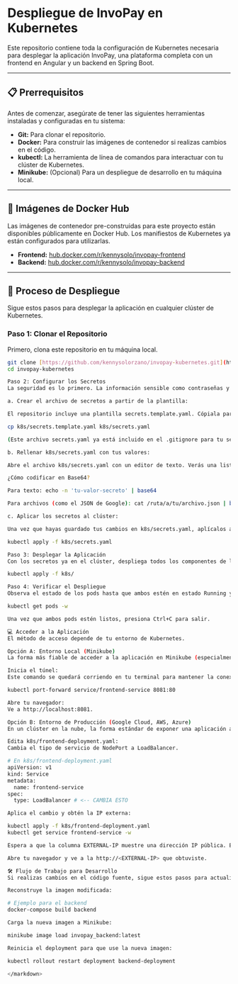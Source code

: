 # Despliegue de InvoPay en Kubernetes

Este repositorio contiene toda la configuración de Kubernetes necesaria para desplegar la aplicación InvoPay, una plataforma completa con un frontend en Angular y un backend en Spring Boot.

---

## 📋 Prerrequisitos

Antes de comenzar, asegúrate de tener las siguientes herramientas instaladas y configuradas en tu sistema:

* **Git:** Para clonar el repositorio.
* **Docker:** Para construir las imágenes de contenedor si realizas cambios en el código.
* **kubectl:** La herramienta de línea de comandos para interactuar con tu clúster de Kubernetes.
* **Minikube:** (Opcional) Para un despliegue de desarrollo en tu máquina local.

---

## 🐳 Imágenes de Docker Hub

Las imágenes de contenedor pre-construidas para este proyecto están disponibles públicamente en Docker Hub. Los manifiestos de Kubernetes ya están configurados para utilizarlas.

* **Frontend:** [hub.docker.com/r/kennysolo/invopay-frontend](https://hub.docker.com/r/kennysolo/invopay-frontend)
* **Backend:** [hub.docker.com/r/kennysolo/invopay-backend](https://hub.docker.com/r/kennysolo/invopay-backend)

---

## 🚀 Proceso de Despliegue

Sigue estos pasos para desplegar la aplicación en cualquier clúster de Kubernetes.

### Paso 1: Clonar el Repositorio

Primero, clona este repositorio en tu máquina local.

```bash
git clone [https://github.com/kennysolorzano/invopay-kubernetes.git](https://github.com/kennysolorzano/invopay-kubernetes.git)
cd invopay-kubernetes

Paso 2: Configurar los Secretos
La seguridad es lo primero. La información sensible como contraseñas y llaves de API se gestiona a través de un archivo de secretos que nunca se sube a Git.

a. Crear el archivo de secretos a partir de la plantilla:

El repositorio incluye una plantilla secrets.template.yaml. Cópiala para crear tu propio archivo de secretos.

cp k8s/secrets.template.yaml k8s/secrets.yaml

(Este archivo secrets.yaml ya está incluido en el .gitignore para tu seguridad).

b. Rellenar k8s/secrets.yaml con tus valores:

Abre el archivo k8s/secrets.yaml con un editor de texto. Verás una lista de claves que debes rellenar con tus valores de producción, codificados en Base64.

¿Cómo codificar en Base64?

Para texto: echo -n 'tu-valor-secreto' | base64

Para archivos (como el JSON de Google): cat /ruta/a/tu/archivo.json | base64

c. Aplicar los secretos al clúster:

Una vez que hayas guardado tus cambios en k8s/secrets.yaml, aplícalos a tu clúster de Kubernetes.

kubectl apply -f k8s/secrets.yaml

Paso 3: Desplegar la Aplicación
Con los secretos ya en el clúster, despliega todos los componentes de la aplicación (Deployments, Services, etc.) con un solo comando.

kubectl apply -f k8s/

Paso 4: Verificar el Despliegue
Observa el estado de los pods hasta que ambos estén en estado Running y READY 1/1. Esto puede tardar unos minutos, especialmente la primera vez mientras se descargan las imágenes.

kubectl get pods -w

Una vez que ambos pods estén listos, presiona Ctrl+C para salir.

💻 Acceder a la Aplicación
El método de acceso depende de tu entorno de Kubernetes.

Opción A: Entorno Local (Minikube)
La forma más fiable de acceder a la aplicación en Minikube (especialmente en Windows con WSL) es creando un túnel de red directo. Esto soluciona problemas comunes de red y CORS.

Inicia el túnel:
Este comando se quedará corriendo en tu terminal para mantener la conexión abierta.

kubectl port-forward service/frontend-service 8081:80

Abre tu navegador:
Ve a http://localhost:8081.

Opción B: Entorno de Producción (Google Cloud, AWS, Azure)
En un clúster en la nube, la forma estándar de exponer una aplicación a internet es usando un servicio de tipo LoadBalancer.

Edita k8s/frontend-deployment.yaml:
Cambia el tipo de servicio de NodePort a LoadBalancer.

# En k8s/frontend-deployment.yaml
apiVersion: v1
kind: Service
metadata:
  name: frontend-service
spec:
  type: LoadBalancer # <-- CAMBIA ESTO

Aplica el cambio y obtén la IP externa:

kubectl apply -f k8s/frontend-deployment.yaml
kubectl get service frontend-service -w

Espera a que la columna EXTERNAL-IP muestre una dirección IP pública. Esto puede tardar unos minutos.

Abre tu navegador y ve a la http://<EXTERNAL-IP> que obtuviste.

🛠️ Flujo de Trabajo para Desarrollo
Si realizas cambios en el código fuente, sigue estos pasos para actualizar tu entorno de desarrollo en Minikube.

Reconstruye la imagen modificada:

# Ejemplo para el backend
docker-compose build backend

Carga la nueva imagen a Minikube:

minikube image load invopay_backend:latest

Reinicia el deployment para que use la nueva imagen:

kubectl rollout restart deployment backend-deployment

</markdown>
